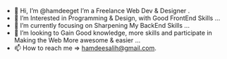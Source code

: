 - 👋 Hi, I’m @hamdeeget I’m a Freelance Web Dev & Designer .
- 👀 I’m Interested in Programming & Design, with Good FrontEnd Skills ...
- 🌱 I’m currently focusing on Sharpening My BackEnd Skills ...
- 💞️ I’m looking to Gain Good knowledge, more skills and participate in Making the Web More awesome & easier ... 
- 📫 How to reach me => hamdeesalih@gmail.com.

<!---
hamdeeget/hamdeeget is a ✨ special ✨ repository because its `README.md` (this file) appears on your GitHub profile.
You can click the Preview link to take a look at your changes.
--->
